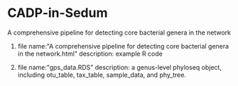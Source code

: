 # CADP-in-Sedum
A comprehensive pipeline for detecting core bacterial genera in the network

1. file name:"A comprehensive pipeline for detecting core bacterial genera in the network.html" 
description: example R code

2. file name:"gps_data.RDS" 
description: a genus-level phyloseq object, including otu_table, tax_table, sample_data, and phy_tree.

